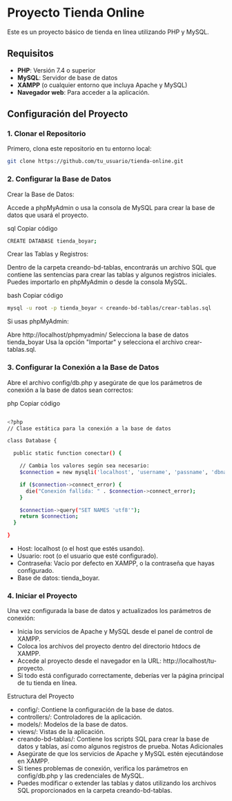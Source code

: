 # Proyecto Tienda Online

Este es un proyecto básico de tienda en línea utilizando PHP y MySQL.

## Requisitos

- **PHP**: Versión 7.4 o superior
- **MySQL**: Servidor de base de datos
- **XAMPP** (o cualquier entorno que incluya Apache y MySQL)
- **Navegador web**: Para acceder a la aplicación.

## Configuración del Proyecto

### 1. Clonar el Repositorio

Primero, clona este repositorio en tu entorno local:

```bash
git clone https://github.com/tu_usuario/tienda-online.git
```

### 2. Configurar la Base de Datos
Crear la Base de Datos:

Accede a phpMyAdmin o usa la consola de MySQL para crear la base de datos que usará el proyecto.

sql
Copiar código
```bash
CREATE DATABASE tienda_boyar;
```

Crear las Tablas y Registros:

Dentro de la carpeta creando-bd-tablas, encontrarás un archivo SQL que contiene las sentencias para crear las tablas y algunos registros iniciales. Puedes importarlo en phpMyAdmin o desde la consola MySQL.

bash
Copiar código
```bash
mysql -u root -p tienda_boyar < creando-bd-tablas/crear-tablas.sql
```

Si usas phpMyAdmin:

Abre http://localhost/phpmyadmin/
Selecciona la base de datos tienda_boyar
Usa la opción "Importar" y selecciona el archivo crear-tablas.sql.
### 3. Configurar la Conexión a la Base de Datos
Abre el archivo config/db.php y asegúrate de que los parámetros de conexión a la base de datos sean correctos:

php
Copiar código
```bash

<?php
// Clase estática para la conexión a la base de datos

class Database {

  public static function conectar() {

    // Cambia los valores según sea necesario:
    $connection = new mysqli('localhost', 'username', 'passname', 'dbname'); // Cambia 'localhost', 'root' y '' si es necesario

    if ($connection->connect_error) {
      die("Conexión fallida: " . $connection->connect_error);
    }

    $connection->query("SET NAMES 'utf8'");
    return $connection;
  }

}
```

- Host: localhost (o el host que estés usando).
- Usuario: root (o el usuario que esté configurado).
- Contraseña: Vacío por defecto en XAMPP, o la contraseña que hayas configurado.
- Base de datos: tienda_boyar.

### 4. Iniciar el Proyecto
Una vez configurada la base de datos y actualizados los parámetros de conexión:

- Inicia los servicios de Apache y MySQL desde el panel de control de XAMPP.
- Coloca los archivos del proyecto dentro del directorio htdocs de XAMPP.
- Accede al proyecto desde el navegador en la URL: http://localhost/tu-proyecto.
- Si todo está configurado correctamente, deberías ver la página principal de tu tienda en línea.

Estructura del Proyecto
- config/: Contiene la configuración de la base de datos.
- controllers/: Controladores de la aplicación.
- models/: Modelos de la base de datos.
- views/: Vistas de la aplicación.
- creando-bd-tablas/: Contiene los scripts SQL para crear la base de datos y tablas, así como algunos registros de prueba.
Notas Adicionales
- Asegúrate de que los servicios de Apache y MySQL estén ejecutándose en XAMPP.
- Si tienes problemas de conexión, verifica los parámetros en config/db.php y las credenciales de MySQL.
- Puedes modificar o extender las tablas y datos utilizando los archivos SQL proporcionados en la carpeta creando-bd-tablas.
